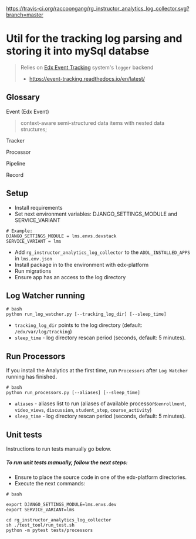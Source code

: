 https://travis-ci.org/raccoongang/rg_instructor_analytics_log_collector.svg?branch=master

# Util for the tracking log parsing and storing it into mySql databse 

> Relies on [Edx Event Tracking](https://github.com/edx/event-tracking) system's `logger` backend
> - https://event-tracking.readthedocs.io/en/latest/

## Glossary

Event (Edx Event)
> context-aware semi-structured data items with nested data structures;

Tracker
>

Processor
>

Pipeline
>

Record
>

## Setup

* Install requirements
* Set next environment variables: DJANGO_SETTINGS_MODULE and SERVICE_VARIANT
```
# Example:
DJANGO_SETTINGS_MODULE = lms.envs.devstack
SERVICE_VARIANT = lms
```
* Add `rg_instructor_analytics_log_collector` to the `ADDL_INSTALLED_APPS` in `lms.env.json`
* Install package in to the environment with edx-platform
* Run migrations
* Ensure app has an access to the log directory

## Log Watcher running

```
# bash
python run_log_watcher.py [--tracking_log_dir] [--sleep_time]
```
- `tracking_log_dir` points to the log directory (default: `/edx/var/log/tracking`)
- `sleep_time` - log directory rescan period (seconds, default: 5 minutes).

## Run Processors
If you install the Analytics at the first time, run `Processors` after `Log Watcher` running has finished.

```
# bash
python run_processors.py [--aliases] [--sleep_time]
```
- `aliases` - aliases list to run (aliases of available processors:`enrollment`, `video_views`, `discussion`, `student_step`, `course_activity`)
- `sleep_time` - log directory rescan period (seconds, default: 5 minutes).


## Unit tests
Instructions to run tests manually go below.

##### To run unit tests manually, follow the next steps:
* Ensure to place the source code in one of the edx-platform directories.
* Execute the next commands: 
```
# bash

export DJANGO_SETTINGS_MODULE=lms.envs.dev
export SERVICE_VARIANT=lms

cd rg_instructor_analytics_log_collector
sh ./test_tool/run_test.sh
python -m pytest tests/processors
```
